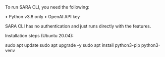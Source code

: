 To run SARA CLI, you need the following:

•	Python v3.8 only
•	OpenAI API key

SARA CLI has no authentication and just runs directly with the features.

Installation steps (Ubuntu 20.04):

sudo apt update
sudo apt upgrade -y
sudo apt install python3-pip python3-venv

